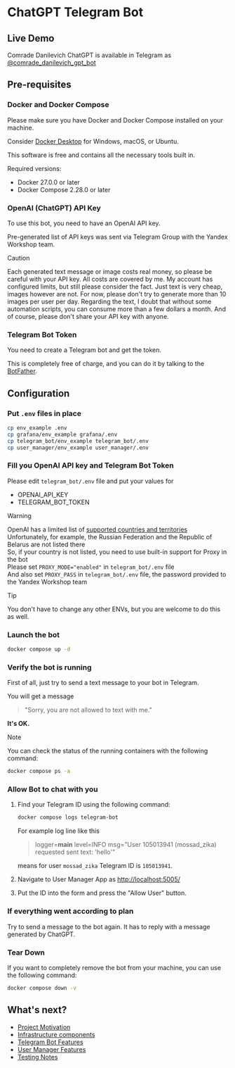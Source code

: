 # ChatGPT Telegram Bot

## Live Demo

Comrade Danilevich ChatGPT is available in Telegram as [@comrade_danilevich_gpt_bot](https://t.me/comrade_danilevich_gpt_bot)

## Pre-requisites

### Docker and Docker Compose

Please make sure you have Docker and Docker Compose installed on your machine.

Consider [Docker Desktop](https://www.docker.com/products/docker-desktop/) for Windows, macOS, or Ubuntu.

This software is free and contains all the necessary tools built in.

Required versions:
- Docker 27.0.0 or later
- Docker Compose 2.28.0 or later

### OpenAI (ChatGPT) API Key

To use this bot, you need to have an OpenAI API key. 

Pre-generated list of API keys was sent via Telegram Group with the Yandex Workshop team.

> [!CAUTION]
> Each generated text message or image costs real money, so please be careful with your API key.
> All costs are covered by me. My account has configured limits, but still please consider the fact.
> Just text is very cheap, images however are not. For now, please don't try to generate more than 10 images per user per day.
> Regarding the text, I doubt that without some automation scripts, you can consume more than a few dollars a month.
> And of course, please don't share your API key with anyone.

### Telegram Bot Token

You need to create a Telegram bot and get the token.

This is completely free of charge, and you can do it by talking to the [BotFather](https://core.telegram.org/bots/features#creating-a-new-bot).

## Configuration

### Put `.env` files in place

```bash
cp env_example .env
cp grafana/env_example grafana/.env
cp telegram_bot/env_example telegram_bot/.env
cp user_manager/env_example user_manager/.env
```

### Fill you OpenAI API key and Telegram Bot Token

Please edit `telegram_bot/.env` file and put your values for 
- OPENAI_API_KEY 
- TELEGRAM_BOT_TOKEN

> [!WARNING]
> OpenAI has a limited list of [supported countries and territories](https://platform.openai.com/docs/supported-countries) \
> Unfortunately, for example, the Russian Federation and the Republic of Belarus are not listed there \
> So, if your country is not listed, you need to use built-in support for Proxy in the bot \
> Please set `PROXY_MODE="enabled"` in `telegram_bot/.env` file \
> And also set `PROXY_PASS` in `telegram_bot/.env` file, the password provided to the Yandex Workshop team

> [!TIP]
>  You don't have to change any other ENVs, but you are welcome to do this as well.

### Launch the bot
```bash
docker compose up -d
```

### Verify the bot is running

First of all, just try to send a text message to your bot in Telegram.

You will get a message
> "Sorry, you are not allowed to text with me."

**It's OK.**

> [!NOTE]  
> You can check the status of the running containers with the following command:
> ```bash
> docker compose ps -a
> ```

### Allow Bot to chat with you
1. Find your Telegram ID using the following command:
    ```bash
    docker compose logs telegram-bot
    ```
    
    For example log line like this
    > logger=__main__ level=INFO msg="User 105013941 (mossad_zika) requested sent text: 'hello'"
    
    means for user `mossad_zika` Telegram ID is `105013941`.

2. Navigate to User Manager App as [http://localhost:5005/](http://localhost:5005/)

3. Put the ID into the form and press the "Allow User" button.

### If everything went according to plan

Try to send a message to the bot again. It has to reply with a message generated by ChatGPT.

### Tear Down

If you want to completely remove the bot from your machine, you can use the following command:

```bash
docker compose down -v
```

## What's next?
- [Project Motivation](documentation/project-motivation.md)
- [Infrastructure components](documentation/infrastructure-components.md)
- [Telegram Bot Features](documentation/telegram-bot-features.md)
- [User Manager Features](documentation/user-manager-features.md)
- [Testing Notes](documentation/testing-notes.md)
